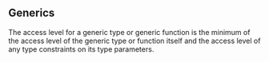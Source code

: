 ## Generics

The access level for a generic type or generic function is the minimum of the access level of the generic type or function itself and the access level of any type constraints on its type parameters.

